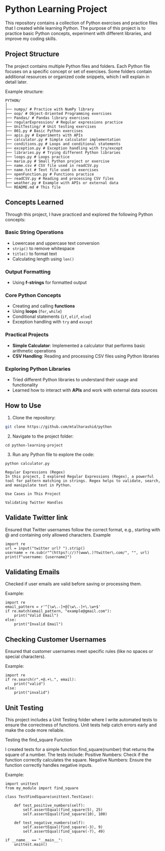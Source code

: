 # Python Learning Project

This repository contains a collection of Python exercises and practice files that I created while learning Python. The purpose of this project is to practice basic Python concepts, experiment with different libraries, and improve 
my coding skills.

## Project Structure

The project contains multiple Python files and folders. Each Python file focuses on a specific concept or set of exercises. Some folders contain additional resources or organized code snippets, which I will explain in detail later.

Example structure:
```
PYTHON/
│
├── numpy/ # Practice with NumPy library
├── oop/ # Object-Oriented Programming exercises
├── Pandas/ # Pandas library exercises
├── regularExpression/ # Regular expressions practice
├── UnitTesting/ # Unit testing exercises
├── 001.py # Basic Python exercises
├── apis.py # Experiments with APIs
├── calculator.py # Simple calculator implementation
├── conditions.py # Loops and conditional statements
├── exception.py # Exception handling with try/except
├── libraries.py # Trying different Python libraries
├── loops.py # Loops practice
├── mario.py # Small Python project or exercise
├── name.csv # CSV file used in readCSV.py
├── name.txt # Text file used in exercises
├── openFunction.py # Functions practice
├── readCSV.py # Reading and processing CSV files
├── weather.py # Example with APIs or external data
└── README.md # This file
```
## Concepts Learned

Through this project, I have practiced and explored the following Python concepts:

### Basic String Operations
- Lowercase and uppercase text conversion
- `strip()` to remove whitespace
- `title()` to format text
- Calculating length using `len()`

### Output Formatting
- Using **f-strings** for formatted output

### Core Python Concepts
- Creating and calling **functions**
- Using **loops** (`for`, `while`)
- Conditional statements (`if`, `elif`, `else`)
- Exception handling with `try` and `except`

### Practical Projects
- **Simple Calculator**: Implemented a calculator that performs basic arithmetic operations
- **CSV Handling**: Reading and processing CSV files using Python libraries

### Exploring Python Libraries
- Tried different Python libraries to understand their usage and functionality
- Learned how to interact with **APIs** and work with external data sources

## How to Use

1. Clone the repository:

```bash
git clone https://github.com/mtalharashid/python
```

2. Navigate to the project folder:
```
cd python-learning-project
```

3. Run any Python file to explore the code:
```
python calculator.py
```
```
Regular Expressions (Regex)
In this project, I explored Regular Expressions (Regex), a powerful tool for pattern matching in strings. Regex helps to validate, search, and manipulate text in Python.

Use Cases in This Project

Validating Twitter Handles
```
## Validate Twitter link
Ensured that Twitter usernames follow the correct format, e.g., starting with @ and containing only allowed characters.
Example
```
import re
url = input("twitter url? ").strip()
username = re.sub(r"^(https?://)?(www\.)?twitter\.com/", "", url)
print(f"username: {username}")

```

## Validating Emails
Checked if user emails are valid before saving or processing them.

Example:
```
import re
email_pattern = r'^[\w\.-]+@[\w\.-]+\.\w+$'
if re.match(email_pattern, "example@gmail.com"):
    print("Valid Email")
else:
    print("Invalid Email")
```

## Checking Customer Usernames

Ensured that customer usernames meet specific rules (like no spaces or special characters).

Example:
```
import re
if re.search(r".+@.+\.", email):
    print("valid")
else:
    print("invalid")
```

## Unit Testing

This project includes a Unit Testing folder where I write automated tests to ensure the correctness of functions. Unit tests help catch errors early and make the code more reliable.

Testing the find_square Function

I created tests for a simple function find_square(number) that returns the square of a number. The tests include:
Positive Numbers: Check if the function correctly calculates the square.
Negative Numbers: Ensure the function correctly handles negative inputs.

Example:
```
import unittest
from my_module import find_square

class TestFindSquare(unittest.TestCase):
    
    def test_positive_numbers(self):
        self.assertEqual(find_square(5), 25)
        self.assertEqual(find_square(10), 100)
    
    def test_negative_numbers(self):
        self.assertEqual(find_square(-3), 9)
        self.assertEqual(find_square(-7), 49)

if __name__ == "__main__":
    unittest.main()
```

